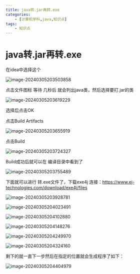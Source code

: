 ```yaml
---
title: java转.jar再转.exe
categories:
    - [计算机学科,java,知识点]
tags:
    - 知识点
---
```


# java转.jar再转.exe

在idea中选择这个

![image-20240305203503858](https://raw.githubusercontent.com/PigPigLetsGo/imeages/master/image-20240305203503858.png)

点击文件图标 等待 几秒后 就会列出java类，然后选择要打.jar的类

![image-20240305203619229](https://raw.githubusercontent.com/PigPigLetsGo/imeages/master/image-20240305203619229.png)

选择后点击OK

点击Build Artifacts

![image-20240305203655919](https://raw.githubusercontent.com/PigPigLetsGo/imeages/master/image-20240305203655919.png)

点击Build

![image-20240305203724327](https://raw.githubusercontent.com/PigPigLetsGo/imeages/master/image-20240305203724327.png)

Build成功后就可以在 编译目录中看到了

![image-20240305203755489](https://raw.githubusercontent.com/PigPigLetsGo/imeages/master/image-20240305203755489.png)

下面就可以进行 转.exe文件了，下载exe4j 连接：https://www.ej-technologies.com/download/exe4j/files

![image-20240305203928781](https://raw.githubusercontent.com/PigPigLetsGo/imeages/master/image-20240305203928781.png)

![image-20240305204023491](https://raw.githubusercontent.com/PigPigLetsGo/imeages/master/image-20240305204023491.png)

![image-20240305204102880](https://raw.githubusercontent.com/PigPigLetsGo/imeages/master/image-20240305204102880.png)

![image-20240305204148276](https://raw.githubusercontent.com/PigPigLetsGo/imeages/master/image-20240305204148276.png)

![image-20240305204249970](https://raw.githubusercontent.com/PigPigLetsGo/imeages/master/image-20240305204249970.png)

![image-20240305204324160](https://raw.githubusercontent.com/PigPigLetsGo/imeages/master/image-20240305204324160.png)

剩下的就一直下一步然后在指定的位置就会生成程序了如下：

![image-20240305204404979](https://raw.githubusercontent.com/PigPigLetsGo/imeages/master/image-20240305204404979.png)